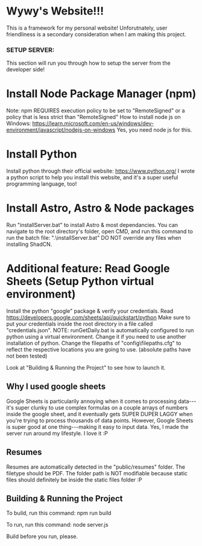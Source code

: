 # Wywy's Website!!!
This is a framework for my personal website! Unforutnately, user friendliness is a secondary consideration when I am making this project.

### SETUP SERVER:
This section will run you through how to setup the server from the developer side!
# Install Node Package Manager (npm)
Note: npm REQUIRES execution policy to be set to "RemoteSigned" or a policy that is less strict than "RemoteSigned"
How to install node js on Windows: https://learn.microsoft.com/en-us/windows/dev-environment/javascript/nodejs-on-windows
Yes, you need node js for this.

# Install Python
Install python through their official website: https://www.python.org/
I wrote a python script to help you install this website, and it's a super useful programming language, too!

# Install Astro, Astro & Node packages
Run "installServer.bat" to install Astro & most dependancies.
You can navigate to the root directory's folder, open CMD, and run this command to run the batch file: ".\installServer.bat"
DO NOT override any files when installing ShadCN.

# Additional feature: Read Google Sheets (Setup Python virtual environment)
Install the python "google" package & verify your credentials. Read https://developers.google.com/sheets/api/quickstart/python
Make sure to put your credentials inside the root directory in a file called "credentials.json".
NOTE: runGetDaily.bat is automatically configured to run python using a virtual environment. Change it if you need to use another installation of python.
Change the filepaths of "config\filepaths.cfg" to reflect the respective locations you are going to use. (absolute paths have not been tested)

Look at "Building & Running the Project" to see how to launch it.

## Why I used google sheets
Google Sheets is particularily annoying when it comes to processing data---it's super clunky to use complex formulas on a couple arrays of numbers inside the google sheet, and it eventually gets SUPER DUPER LAGGY when you're trying to process thousands of data points.
However, Google Sheets is super good at one thing---making it easy to input data. Yes, I made the server run around my lifestyle. I love it :P

## Resumes
Resumes are automatically detected in the "public/resumes" folder. The filetype should be PDF. The folder path is NOT modifiable because static files should definitely be inside the static files folder :P 

## Building & Running the Project
To build, run this command: npm run build

To run, run this command: node server.js

Build before you run, please.